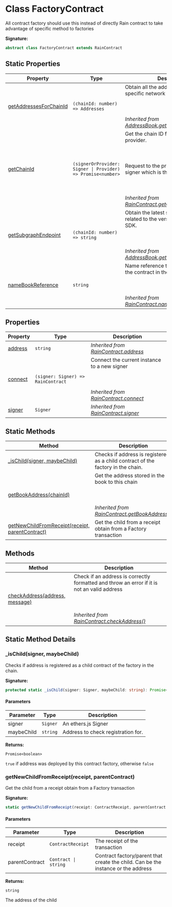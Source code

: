 
# Class FactoryContract

All contract factory should use this instead of directly Rain contract to take advantage of specific method to factories

<b>Signature:</b>

```typescript
abstract class FactoryContract extends RainContract 
```

## Static Properties

|  Property | Type | Description |
|  --- | --- | --- |
|  [getAddressesForChainId](./addressbook.md#getAddressesForChainId-property-static) | `(chainId: number) => Addresses` | Obtain all the addresses deployed in a specific network with a chain ID.<br></br><br></br>*Inherited from [AddressBook.getAddressesForChainId](./addressbook.md#getAddressesForChainId-property-static)* |
|  [getChainId](./raincontract.md#getChainId-property-static) | `(signerOrProvider: Signer \| Provider) => Promise<number>` | Get the chain ID from a valid ethers provider.<br></br><br></br>Request to the provider stored in the signer which is the chain ID.<br></br><br></br>*Inherited from [RainContract.getChainId](./raincontract.md#getChainId-property-static)* |
|  [getSubgraphEndpoint](./addressbook.md#getSubgraphEndpoint-property-static) | `(chainId: number) => string` | Obtain the latest subgraph endpoint related to the version that use the SDK.<br></br><br></br>*Inherited from [AddressBook.getSubgraphEndpoint](./addressbook.md#getSubgraphEndpoint-property-static)* |
|  [nameBookReference](./raincontract.md#nameBookReference-property-static) | `string` | Name reference to find the address of the contract in the book address.<br></br><br></br>*Inherited from [RainContract.nameBookReference](./raincontract.md#nameBookReference-property-static)* |

## Properties

|  Property | Type | Description |
|  --- | --- | --- |
|  [address](./raincontract.md#address-property) | `string` | *Inherited from [RainContract.address](./raincontract.md#address-property)* |
|  [connect](./raincontract.md#connect-property) | `(signer: Signer) => RainContract` | Connect the current instance to a new signer<br></br><br></br>*Inherited from [RainContract.connect](./raincontract.md#connect-property)* |
|  [signer](./raincontract.md#signer-property) | `Signer` | *Inherited from [RainContract.signer](./raincontract.md#signer-property)* |

## Static Methods

|  Method | Description |
|  --- | --- |
|  [\_isChild(signer, maybeChild)](./factorycontract.md#_isChild-method-static-1) | Checks if address is registered as a child contract of the factory in the chain. |
|  [getBookAddress(chainId)](./raincontract.md#getBookAddress-method-static-1) | Get the address stored in the book to this chain<br></br><br></br>*Inherited from [RainContract.getBookAddress()](./raincontract.md#getBookAddress-method-static-1)* |
|  [getNewChildFromReceipt(receipt, parentContract)](./factorycontract.md#getNewChildFromReceipt-method-static-1) | Get the child from a receipt obtain from a Factory transaction |

## Methods

|  Method | Description |
|  --- | --- |
|  [checkAddress(address, message)](./raincontract.md#checkAddress-method-1) | Check if an address is correctly formatted and throw an error if it is not an valid address<br></br><br></br>*Inherited from [RainContract.checkAddress()](./raincontract.md#checkAddress-method-1)* |

## Static Method Details

<a id="_isChild-method-static-1"></a>

### \_isChild(signer, maybeChild)

Checks if address is registered as a child contract of the factory in the chain.

<b>Signature:</b>

```typescript
protected static _isChild(signer: Signer, maybeChild: string): Promise<boolean>;
```

#### Parameters

|  Parameter | Type | Description |
|  --- | --- | --- |
|  signer | `Signer` | An ethers.js Signer |
|  maybeChild | `string` | Address to check registration for. |

<b>Returns:</b>

`Promise<boolean>`

`true` if address was deployed by this contract factory, otherwise `false`

<a id="getNewChildFromReceipt-method-static-1"></a>

### getNewChildFromReceipt(receipt, parentContract)

Get the child from a receipt obtain from a Factory transaction

<b>Signature:</b>

```typescript
static getNewChildFromReceipt(receipt: ContractReceipt, parentContract: Contract | string): string;
```

#### Parameters

|  Parameter | Type | Description |
|  --- | --- | --- |
|  receipt | `ContractReceipt` | The receipt of the transaction |
|  parentContract | `Contract \| string` | Contract factory/parent that create the child. Can be the instance or the address |

<b>Returns:</b>

`string`

The address of the child

